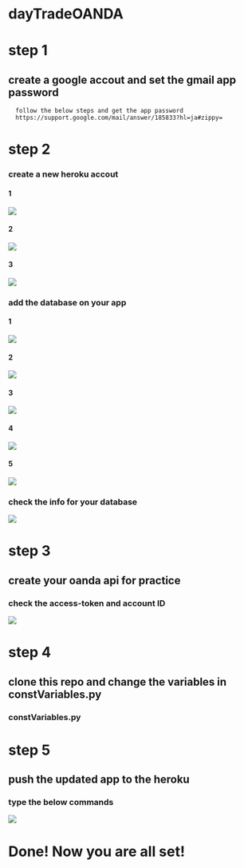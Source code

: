 # dayTradeOANDA

# step 1
  ## create a google accout and set the gmail app password 
      follow the below steps and get the app password
      https://support.google.com/mail/answer/185833?hl=ja#zippy=
# step 2
  ### create a new heroku accout
  #### 1
  ![](img/heroku1.png)
  #### 2
  ![](img/heroku2.png)
  #### 3
  ![](img/heroku9.png)
  
  ### add the database on your app
  #### 1
  ![](img/heroku10.png)
  #### 2
  ![](img/heroku4.png)
  #### 3
  ![](img/heroku5.png)
  #### 4
  ![](img/heroku6.png)
  #### 5
  ![](img/heroku7.png)
  
  ### check the info for your database
  ![](img/heroku8.png)
  
# step 3 
  ## create your oanda api for practice
  ### check the access-token and account ID
  ![](img/oanda.png)
# step 4 
  ## clone this repo and change the variables in constVariables.py
  ### constVariables.py
  
# step 5
  ## push the updated app to the heroku 
  ### type the below commands
  ![](img/heroku3.png)
# Done! Now you are all set!
